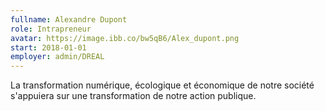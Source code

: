 ```yaml
---
fullname: Alexandre Dupont
role: Intrapreneur
avatar: https://image.ibb.co/bw5qB6/Alex_dupont.png
start: 2018-01-01
employer: admin/DREAL
---
```


La transformation numérique, écologique et économique de notre société s'appuiera sur une transformation de notre action publique.
